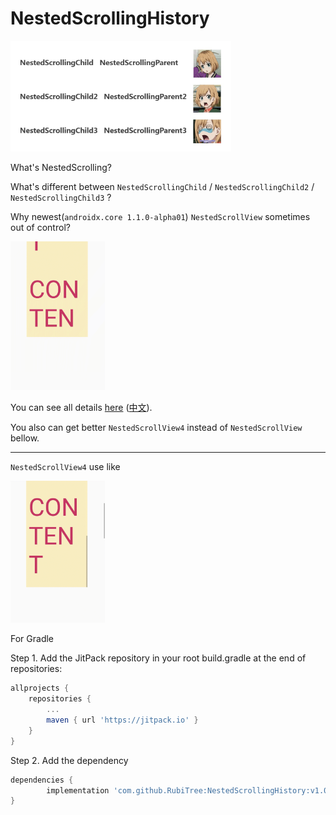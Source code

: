 # NestedScrollingHistory

<img src="./resource/title.jpg" width="70%"/>

What's NestedScrolling?

What's different between `NestedScrollingChild` / `NestedScrollingChild2` / `NestedScrollingChild3` ?

Why newest(`androidx.core 1.1.0-alpha01`) `NestedScrollView` sometimes out of control?

<img src="./resource/bug3_1.gif" width="30%"/>

You can see all details [here]() ([中文]()).

You also can get better `NestedScrollView4` instead of `NestedScrollView` bellow.

---

`NestedScrollView4` use like

<img src="./resource/bug3_2.gif" width="30%"/>

For Gradle

Step 1. Add the JitPack repository in your root build.gradle at the end of repositories:

```groovy
allprojects {
    repositories {
        ...
        maven { url 'https://jitpack.io' }
    }
}
```

Step 2. Add the dependency

```groovy
dependencies {
        implementation 'com.github.RubiTree:NestedScrollingHistory:v1.0.0'
}
```